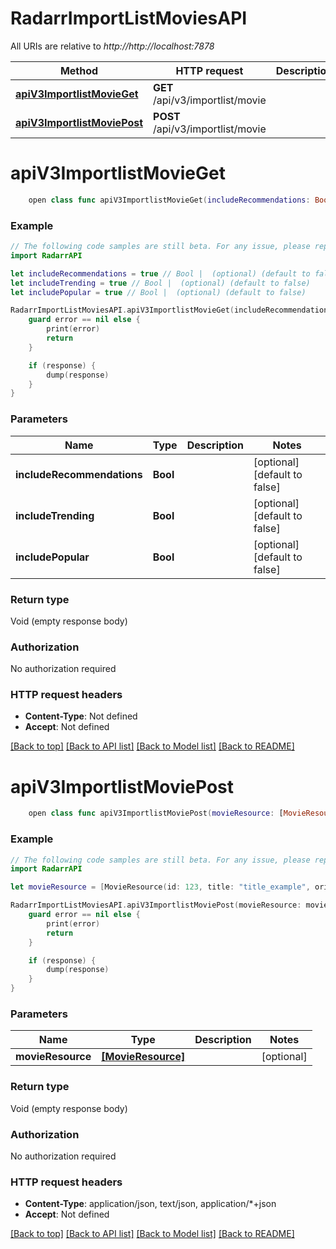 # RadarrImportListMoviesAPI

All URIs are relative to *http://http://localhost:7878*

Method | HTTP request | Description
------------- | ------------- | -------------
[**apiV3ImportlistMovieGet**](RadarrImportListMoviesAPI.md#apiv3importlistmovieget) | **GET** /api/v3/importlist/movie | 
[**apiV3ImportlistMoviePost**](RadarrImportListMoviesAPI.md#apiv3importlistmoviepost) | **POST** /api/v3/importlist/movie | 


# **apiV3ImportlistMovieGet**
```swift
    open class func apiV3ImportlistMovieGet(includeRecommendations: Bool? = nil, includeTrending: Bool? = nil, includePopular: Bool? = nil, completion: @escaping (_ data: Void?, _ error: Error?) -> Void)
```



### Example
```swift
// The following code samples are still beta. For any issue, please report via http://github.com/OpenAPITools/openapi-generator/issues/new
import RadarrAPI

let includeRecommendations = true // Bool |  (optional) (default to false)
let includeTrending = true // Bool |  (optional) (default to false)
let includePopular = true // Bool |  (optional) (default to false)

RadarrImportListMoviesAPI.apiV3ImportlistMovieGet(includeRecommendations: includeRecommendations, includeTrending: includeTrending, includePopular: includePopular) { (response, error) in
    guard error == nil else {
        print(error)
        return
    }

    if (response) {
        dump(response)
    }
}
```

### Parameters

Name | Type | Description  | Notes
------------- | ------------- | ------------- | -------------
 **includeRecommendations** | **Bool** |  | [optional] [default to false]
 **includeTrending** | **Bool** |  | [optional] [default to false]
 **includePopular** | **Bool** |  | [optional] [default to false]

### Return type

Void (empty response body)

### Authorization

No authorization required

### HTTP request headers

 - **Content-Type**: Not defined
 - **Accept**: Not defined

[[Back to top]](#) [[Back to API list]](../README.md#documentation-for-api-endpoints) [[Back to Model list]](../README.md#documentation-for-models) [[Back to README]](../README.md)

# **apiV3ImportlistMoviePost**
```swift
    open class func apiV3ImportlistMoviePost(movieResource: [MovieResource]? = nil, completion: @escaping (_ data: Void?, _ error: Error?) -> Void)
```



### Example
```swift
// The following code samples are still beta. For any issue, please report via http://github.com/OpenAPITools/openapi-generator/issues/new
import RadarrAPI

let movieResource = [MovieResource(id: 123, title: "title_example", originalTitle: "originalTitle_example", originalLanguage: Language(id: 123, name: "name_example"), alternateTitles: [AlternativeTitleResource(id: 123, sourceType: SourceType(), movieMetadataId: 123, title: "title_example", cleanTitle: "cleanTitle_example")], secondaryYear: 123, secondaryYearSourceId: 123, sortTitle: "sortTitle_example", sizeOnDisk: 123, status: MovieStatusType(), overview: "overview_example", inCinemas: Date(), physicalRelease: Date(), digitalRelease: Date(), releaseDate: Date(), physicalReleaseNote: "physicalReleaseNote_example", images: [MediaCover(coverType: MediaCoverTypes(), url: "url_example", remoteUrl: "remoteUrl_example")], website: "website_example", remotePoster: "remotePoster_example", year: 123, youTubeTrailerId: "youTubeTrailerId_example", studio: "studio_example", path: "path_example", qualityProfileId: 123, hasFile: false, movieFileId: 123, monitored: false, minimumAvailability: nil, isAvailable: false, folderName: "folderName_example", runtime: 123, cleanTitle: "cleanTitle_example", imdbId: "imdbId_example", tmdbId: 123, titleSlug: "titleSlug_example", rootFolderPath: "rootFolderPath_example", folder: "folder_example", certification: "certification_example", genres: ["genres_example"], keywords: ["keywords_example"], tags: [123], added: Date(), addOptions: AddMovieOptions(ignoreEpisodesWithFiles: false, ignoreEpisodesWithoutFiles: false, monitor: MonitorTypes(), searchForMovie: false, addMethod: AddMovieMethod()), ratings: Ratings(imdb: RatingChild(votes: 123, value: 123, type: RatingType()), tmdb: nil, metacritic: nil, rottenTomatoes: nil, trakt: nil), movieFile: MovieFileResource(id: 123, movieId: 123, relativePath: "relativePath_example", path: "path_example", size: 123, dateAdded: Date(), sceneName: "sceneName_example", releaseGroup: "releaseGroup_example", edition: "edition_example", languages: [nil], quality: QualityModel(quality: Quality(id: 123, name: "name_example", source: QualitySource(), resolution: 123, modifier: Modifier()), revision: Revision(version: 123, real: 123, isRepack: false)), customFormats: [CustomFormatResource(id: 123, name: "name_example", includeCustomFormatWhenRenaming: false, specifications: [CustomFormatSpecificationSchema(id: 123, name: "name_example", implementation: "implementation_example", implementationName: "implementationName_example", infoLink: "infoLink_example", negate: false, _required: false, fields: [Field(order: 123, name: "name_example", label: "label_example", unit: "unit_example", helpText: "helpText_example", helpTextWarning: "helpTextWarning_example", helpLink: "helpLink_example", value: 123, type: "type_example", advanced: false, selectOptions: [SelectOption(value: 123, name: "name_example", order: 123, hint: "hint_example", dividerAfter: false)], selectOptionsProviderAction: "selectOptionsProviderAction_example", section: "section_example", hidden: "hidden_example", privacy: PrivacyLevel(), placeholder: "placeholder_example", isFloat: false)], presets: [nil])])], customFormatScore: 123, indexerFlags: 123, mediaInfo: MediaInfoResource(id: 123, audioBitrate: 123, audioChannels: 123, audioCodec: "audioCodec_example", audioLanguages: "audioLanguages_example", audioStreamCount: 123, videoBitDepth: 123, videoBitrate: 123, videoCodec: "videoCodec_example", videoFps: 123, videoDynamicRange: "videoDynamicRange_example", videoDynamicRangeType: "videoDynamicRangeType_example", resolution: "resolution_example", runTime: "runTime_example", scanType: "scanType_example", subtitles: "subtitles_example"), originalFilePath: "originalFilePath_example", qualityCutoffNotMet: false), collection: MovieCollectionResource(title: "title_example", tmdbId: 123), popularity: 123, lastSearchTime: Date(), statistics: MovieStatisticsResource(movieFileCount: 123, sizeOnDisk: 123, releaseGroups: ["releaseGroups_example"]))] // [MovieResource] |  (optional)

RadarrImportListMoviesAPI.apiV3ImportlistMoviePost(movieResource: movieResource) { (response, error) in
    guard error == nil else {
        print(error)
        return
    }

    if (response) {
        dump(response)
    }
}
```

### Parameters

Name | Type | Description  | Notes
------------- | ------------- | ------------- | -------------
 **movieResource** | [**[MovieResource]**](MovieResource.md) |  | [optional] 

### Return type

Void (empty response body)

### Authorization

No authorization required

### HTTP request headers

 - **Content-Type**: application/json, text/json, application/*+json
 - **Accept**: Not defined

[[Back to top]](#) [[Back to API list]](../README.md#documentation-for-api-endpoints) [[Back to Model list]](../README.md#documentation-for-models) [[Back to README]](../README.md)

